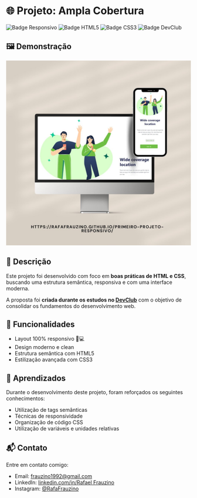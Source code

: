# 🌐 Projeto: Ampla Cobertura

![Badge Responsivo](https://img.shields.io/badge/Responsivo-%E2%9C%94-green)
![Badge HTML5](https://img.shields.io/badge/HTML5-%3C%2F%3E-orange)
![Badge CSS3](https://img.shields.io/badge/CSS3-%23-blue)
![Badge DevClub](https://img.shields.io/badge/Feito%20no%20DevClub-rodolfomori.com.br-blueviolet)

## 🖼️ Demonstração

<!-- Coloque aqui uma imagem ou gif do seu projeto -->
<img src="https://github.com/RafaFrauzino/Primeiro-Projeto-Responsivo/blob/main/assets/Imagem%20Projeto%20Responsivo.jpg?raw=true"> </img>

## 📑 Descrição

Este projeto foi desenvolvido com foco em **boas práticas de HTML e CSS**, buscando uma estrutura semântica, responsiva e com uma interface moderna.

A proposta foi **criada durante os estudos no [DevClub](https://rodolfomori.com.br/devclub)** com o objetivo de consolidar os fundamentos do desenvolvimento web.

## 🚀 Funcionalidades

- Layout 100% responsivo 📱💻
- Design moderno e clean
- Estrutura semântica com HTML5
- Estilização avançada com CSS3



## 🧠 Aprendizados

Durante o desenvolvimento deste projeto, foram reforçados os seguintes conhecimentos:

- Utilização de tags semânticas
- Técnicas de responsividade
- Organização de código CSS
- Utilização de variáveis e unidades relativas



## 📬 Contato

Entre em contato comigo:

- Email: frauzino1992@gmail.com
- LinkedIn: [linkedin.com/in/Rafael Frauzino](https://www.linkedin.com/in/rafael-frauzino-138b3a106/)  
- Instagram: [@RafaFrauzino](https://www.instagram.com/rafafrauzino/)  
